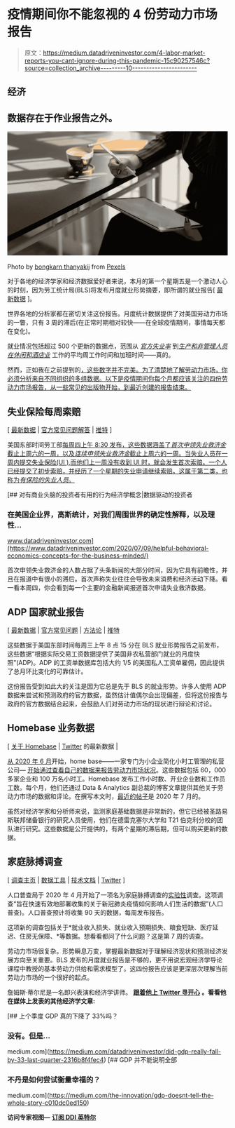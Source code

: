 # 疫情期间你不能忽视的 4 份劳动力市场报告

> 原文：<https://medium.datadriveninvestor.com/4-labor-market-reports-you-cant-ignore-during-this-pandemic-15c90257546c?source=collection_archive---------10----------------------->

## 经济

## 数据存在于作业报告之外。

![](img/d6765423fcefbc10a9c0cc7518abb025.png)

Photo by [bongkarn thanyakij](https://www.pexels.com/@bongkarn-thanyakij-683719?utm_content=attributionCopyText&utm_medium=referral&utm_source=pexels) from [Pexels](https://www.pexels.com/photo/person-holding-white-tablet-computer-3815580/?utm_content=attributionCopyText&utm_medium=referral&utm_source=pexels)

对于各地的经济学家和经济数据爱好者来说，本月的第一个星期五是一个激动人心的时刻，因为劳工统计局(BLS)将发布月度就业形势摘要，即所谓的就业报告[ [最新数据](https://www.bls.gov/news.release/empsit.nr0.htm) ]。

世界各地的分析家都在密切关注这份报告。月度统计数据提供了对美国劳动力市场的一瞥，只有 3 周的滞后(在正常时期相对较快——在全球疫情期间，事情每天都在变化)。

就业情况包括超过 500 个更新的数据点，范围从 [*官方失业率*](https://www.bls.gov/news.release/empsit.t01.htm) 到[*生产和非管理人员在休闲和酒店业*](https://www.bls.gov/news.release/empsit.t23.htm) 工作的平均周工作时间和加班时间——真的。

然而，正如我在之前提到的[，这些数字并不完美。为了清楚地了解劳动力市场，你必须分析来自不同组织的多组数据。以下是疫情期间你每个月都应该关注的四份劳动力市场报告，从一些常见的出版物开始，到最近创建的报告结束。](https://medium.com/@james_tierney/era-and-unemployment-rate-ee6c6f85cd48)

## 失业保险每周索赔

[ [最新数据](https://www.dol.gov/ui/data.pdf) | [官方常见问题解答](https://oui.doleta.gov/unemploy/FAQ.asp) | [推特](http://twitter.com/usdol) ]

美国东部时间劳工部[每周四上午 8:30 发布，这些数据涵盖了*首次申领失业救济金*截止上周六的一周，以及*连续申领失业救济金*截止上周六的一周。当失业人员在一周内提交失业保险(UI ),而他们上一周没有收到 UI 时，就会发生首次索赔。一个人已经提交了初步索赔，并经历了一个星期的失业申请继续索赔。这属于第二类，也称为*有保险的失业人员*。](http://dol.gov)

[](https://www.datadriveninvestor.com/2020/07/09/helpful-behavioral-economics-concepts-for-the-business-minded/) [## 对有商业头脑的投资者有用的行为经济学概念|数据驱动的投资者

### 在美国企业界，高斯统计，对我们周围世界的确定性解释，以及理性…

www.datadriveninvestor.com](https://www.datadriveninvestor.com/2020/07/09/helpful-behavioral-economics-concepts-for-the-business-minded/) 

首次申领失业救济金的人数占据了头条新闻的大部分时间，因为它具有前瞻性，并且在报道中有很小的滞后。首次声称失业往往会导致未来消费和经济活动下降。看一看本周四，你会看到每一个主要的金融新闻报道首次申请失业救济数据。

## ADP 国家就业报告

[ [最新数据](https://adpemploymentreport.com/) | [官方常见问题](https://adpemploymentreport.com/common/docs/ADP-NER-FAQ.pdf) | [方法论](https://adpemploymentreport.com/common/docs/ADP-NER-Methodology-Full-Detail.pdf) | [推特](https://twitter.com/adp)

这些数据于美国东部时间每周三上午 8 点 15 分在 BLS 就业形势报告之前发布，这些数据“根据实际交易工资数据提供了美国非农私营部门就业的月度快照”(ADP)。ADP 的工资单数据库包括大约 1/5 的美国私人工资单雇佣，因此提供了总月环比变化的可靠估计。

这份报告受到如此大的关注是因为它总是先于 BLS 的就业形势。许多人使用 ADP 数据来尝试和预测政府的官方数据，虽然估计值偶尔会出现偏差，但将这份报告与政府的官方数据结合起来，会鼓励人们对劳动力市场的现状进行辩论和讨论。

## Homebase 业务数据

[ [关于 Homebase](https://joinhomebase.com/data/) | [Twitter](https://twitter.com/homebase_data) 的最新数据 |

[从 2020 年 6 月](https://joinhomebase.com/blog/main-street-health-how-did-businesses-fare-in-june/)开始，home base——一家专门为小企业简化小时工管理的私营公司— [开始通过查看自己的数据来报告劳动力市场状况](https://joinhomebase.com/blog/main-street-health-how-did-businesses-fare-in-june/)。这些数据包括 60，000 多家企业和 100 万名小时工。Homebase 发布工作小时数、开业企业数和工作员工数。每个月，他们还通过 Data & Analytics 副总裁的博客文章提供其他关于劳动力市场的数据和评论。在撰写本文时，[最近的帖子](https://joinhomebase.com/blog/main-street-health-how-did-businesses-fare-in-july/)是 2020 年 7 月的。

虽然对经济学家和分析师来说，监测家庭基础数据是非常新的，但它已经被圣路易斯联邦储备银行的研究人员使用，他们在德雷克塞尔大学和 T21 伯克利分校的团队进行研究。这些数据是公开提供的，有两个星期的滞后期，但可以购买更新的数据。

## 家庭脉搏调查

[ [调查主页](https://www.census.gov/programs-surveys/household-pulse-survey/data.html) | [数据工具](https://www.census.gov/data-tools/demo/hhp/#/) | [技术文档](https://www.census.gov/programs-surveys/household-pulse-survey/technical-documentation.html) | [Twitter](https://twitter.com/uscensusbureau) ]

人口普查局于 2020 年 4 月开始了一项名为家庭脉搏调查的[实验性](https://www.census.gov/data/experimental-data-products.html)调查。这项调查“旨在快速有效地部署收集的关于新冠肺炎疫情如何影响人们生活的数据”(人口普查)。人口普查预计将收集 90 天的数据，每周发布报告。

这项新的调查包括关于*就业收入损失、就业收入预期损失、粮食短缺、医疗延迟、住房无保障、*等数据。想看看都问了什么问题？这是第 7 周的调查。

劳动力市场很复杂。形势瞬息万变，掌握最新数据对于理解经济现状和预测经济发展方向至关重要。BLS 发布的月度就业报告是不够的，更不用说宏观经济学导论课程中教授的基本劳动力供给和需求模型了。这四份报告应该是更深层次理解当前劳动力市场的一个很好的起点。

詹姆斯·蒂尔尼是一名即兴表演和经济学讲师。 [**跟着他上 Twitter 寻开心**](http://twitter.com/james_tierney) **。看看他在媒体上发表的其他经济学文章:**

[](https://medium.com/datadriveninvestor/did-gdp-really-fall-by-33-last-quarter-2316b8f4fec4) [## 上个季度 GDP 真的下降了 33%吗？

### 没有。但是…

medium.com](https://medium.com/datadriveninvestor/did-gdp-really-fall-by-33-last-quarter-2316b8f4fec4) [](https://medium.com/the-innovation/gdp-doesnt-tell-the-whole-story-c010dc0ed150) [## GDP 并不能说明全部

### 不丹是如何尝试衡量幸福的？

medium.com](https://medium.com/the-innovation/gdp-doesnt-tell-the-whole-story-c010dc0ed150) 

**访问专家视图—** [**订阅 DDI 英特尔**](https://datadriveninvestor.com/ddi-intel)